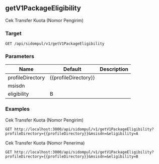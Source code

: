 ## getV1PackageEligibility
Cek Transfer Kuota (Nomor Pengirim)

### Target
```
GET /api/sidompul/v1/getV1PackageEligibility
```

### Parameters
Name | Default | Description
--- | --- | ---
profileDirectory|{{profileDirectory}}|
msisdn||
eligibility|B|



### Examples
Cek Transfer Kuota (Nomor Pengirim)
```
GET http://localhost:3000/api/sidompul/v1/getV1PackageEligibility?profileDirectory={{profileDirectory}}&msisdn=&eligibility=A
```

Cek Transfer Kuota (Nomor Penerima)
```
GET http://localhost:3000/api/sidompul/v1/getV1PackageEligibility?profileDirectory={{profileDirectory}}&msisdn=&eligibility=B
```

